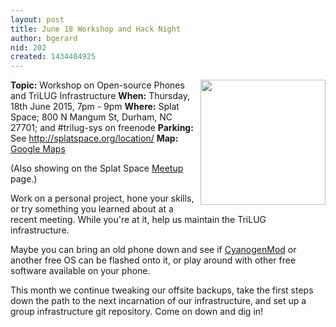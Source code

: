 ```yaml
---
layout: post
title: June 18 Workshop and Hack Night
author: bgerard
nid: 202
created: 1434404925
---
```

<img src="/~bgerard/wrench.png" align=right width=200>
<strong>Topic:</strong> Workshop on Open-source Phones and TriLUG Infrastructure
<strong>When:</strong> Thursday, 18th June 2015, 7pm - 9pm
<strong>Where:</strong> Splat Space; 800 N Mangum St, Durham, NC 27701; and #trilug-sys on freenode
<strong>Parking:</strong> See <a href="http://splatspace.org/location/">http://splatspace.org/location/</a>
<strong>Map:</strong> <a href="https://www.google.com/maps/place/Splat+Space/@36.001493,-78.89483,17z/data=!3m1!4b1!4m2!3m1!1s0x89ace46d7dfc49fd:0x84c0f4906bf0c06d">Google Maps</a>

(Also showing on the Splat Space <a href="http://www.meetup.com/splatspace/events/223129952/">Meetup</a> page.)

Work on a personal project, hone your skills, or try something you learned about at a recent meeting. While you're at it, help us maintain the TriLUG infrastructure.

Maybe you can bring an old phone down and see if <a href="http://www.cyanogenmod.org/">CyanogenMod</a> or another free OS can be flashed onto it, or play around with other free software available on your phone.

This month we continue tweaking our offsite backups, take the first steps down the path to the next incarnation of our infrastructure, and set up a group infrastructure git repository.  Come on down and dig in!
